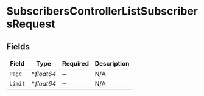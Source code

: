 # SubscribersControllerListSubscribersRequest


## Fields

| Field              | Type               | Required           | Description        |
| ------------------ | ------------------ | ------------------ | ------------------ |
| `Page`             | **float64*         | :heavy_minus_sign: | N/A                |
| `Limit`            | **float64*         | :heavy_minus_sign: | N/A                |